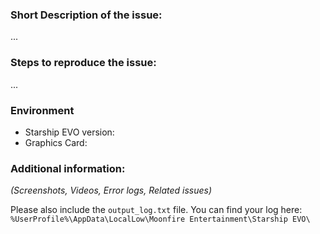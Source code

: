 
### Short Description of the issue:

...

### Steps to reproduce the issue:

...

### Environment
- Starship EVO version: 
- Graphics Card: 

### Additional information:

_(Screenshots, Videos, Error logs, Related issues)_

Please also include the `output_log.txt` file. You can find your log here: `%UserProfile%\AppData\LocalLow\Moonfire Entertainment\Starship EVO\`
